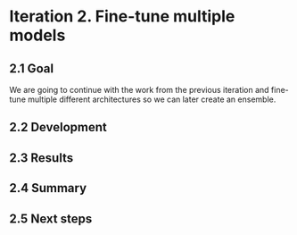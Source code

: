# Iteration 2. Fine-tune multiple models

<!---
The work is done using short iterations. Each iteration needs to have a very
clear goal. This allows to gain greater knowledge of the problem on each iteration.
--->

## 2.1 Goal

We are going to continue with the work from the previous iteration and fine-tune multiple different
architectures so we can later create an ensemble.

## 2.2 Development

## 2.3 Results

## 2.4 Summary

## 2.5 Next steps
